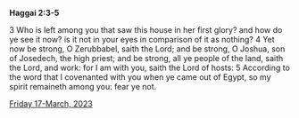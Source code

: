 **Haggai 2:3-5**

3 Who is left among you that saw this house in her first glory? and how do ye see it now? is it not in your eyes in comparison of it as nothing? 4 Yet now be strong, O Zerubbabel, saith the Lord; and be strong, O Joshua, son of Josedech, the high priest; and be strong, all ye people of the land, saith the Lord, and work: for I am with you, saith the Lord of hosts: 5 According to the word that I covenanted with you when ye came out of Egypt, so my spirit remaineth among you: fear ye not.

[Friday 17-March, 2023](https://t.me/s/daily_scripture)

